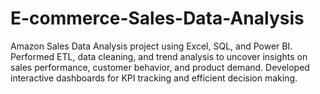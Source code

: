 # E-commerce-Sales-Data-Analysis
Amazon Sales Data Analysis project using Excel, SQL, and Power BI. Performed ETL, data cleaning, and trend analysis to uncover insights on sales performance, customer behavior, and product demand. Developed interactive dashboards for KPI tracking and efficient decision making.
